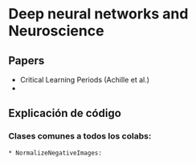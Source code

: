 # Deep neural networks and Neuroscience

## Papers

- Critical Learning Periods (Achille et al.)
-

## Explicación de código

### Clases comunes a todos los colabs:
    * NormalizeNegativeImages: